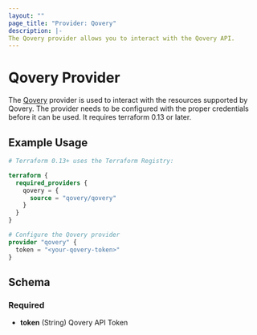 ```yaml
---
layout: ""
page_title: "Provider: Qovery"
description: |-
The Qovery provider allows you to interact with the Qovery API.
---
```


# Qovery Provider

The [Qovery](https://www.qovery.com/) provider is used to interact with the resources supported by Qovery. 
The provider needs to be configured with the proper credentials before it can be used. 
It requires terraform 0.13 or later.


## Example Usage

```terraform
# Terraform 0.13+ uses the Terraform Registry:

terraform {
  required_providers {
    qovery = {
      source = "qovery/qovery"
    }
  }
}

# Configure the Qovery provider
provider "qovery" {
  token = "<your-qovery-token>"
}
```

<!-- schema generated by tfplugindocs -->
## Schema

### Required

- **token** (String) Qovery API Token